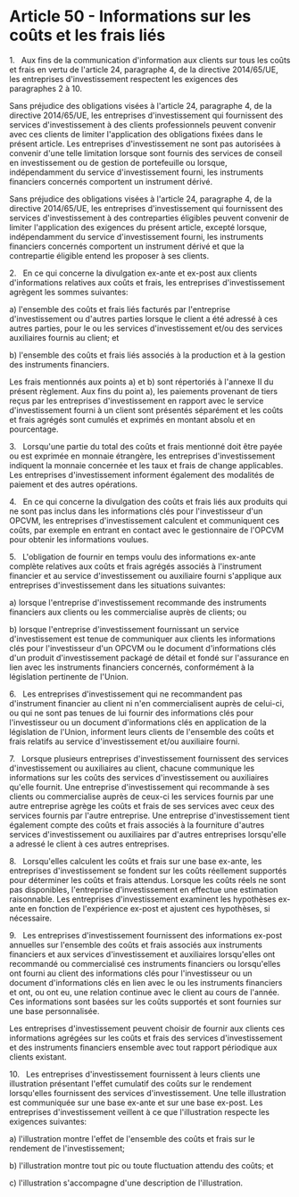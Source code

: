 # Article 50 - Informations sur les coûts et les frais liés


1.   Aux fins de la communication d'information aux clients sur tous les coûts et frais en vertu de l'article 24, paragraphe 4, de la directive 2014/65/UE, les entreprises d'investissement respectent les exigences des paragraphes 2 à 10.

Sans préjudice des obligations visées à l'article 24, paragraphe 4, de la directive 2014/65/UE, les entreprises d'investissement qui fournissent des services d'investissement à des clients professionnels peuvent convenir avec ces clients de limiter l'application des obligations fixées dans le présent article. Les entreprises d'investissement ne sont pas autorisées à convenir d'une telle limitation lorsque sont fournis des services de conseil en investissement ou de gestion de portefeuille ou lorsque, indépendamment du service d'investissement fourni, les instruments financiers concernés comportent un instrument dérivé.

Sans préjudice des obligations visées à l'article 24, paragraphe 4, de la directive 2014/65/UE, les entreprises d'investissement qui fournissent des services d'investissement à des contreparties éligibles peuvent convenir de limiter l'application des exigences du présent article, excepté lorsque, indépendamment du service d'investissement fourni, les instruments financiers concernés comportent un instrument dérivé et que la contrepartie éligible entend les proposer à ses clients.

2.   En ce qui concerne la divulgation ex-ante et ex-post aux clients d'informations relatives aux coûts et frais, les entreprises d'investissement agrègent les sommes suivantes:

a) l'ensemble des coûts et frais liés facturés par l'entreprise d'investissement ou d'autres parties lorsque le client a été adressé à ces autres parties, pour le ou les services d'investissement et/ou des services auxiliaires fournis au client; et

b) l'ensemble des coûts et frais liés associés à la production et à la gestion des instruments financiers.

Les frais mentionnés aux points a) et b) sont répertoriés à l'annexe II du présent règlement. Aux fins du point a), les paiements provenant de tiers reçus par les entreprises d'investissement en rapport avec le service d'investissement fourni à un client sont présentés séparément et les coûts et frais agrégés sont cumulés et exprimés en montant absolu et en pourcentage.

3.   Lorsqu'une partie du total des coûts et frais mentionné doit être payée ou est exprimée en monnaie étrangère, les entreprises d'investissement indiquent la monnaie concernée et les taux et frais de change applicables. Les entreprises d'investissement informent également des modalités de paiement et des autres opérations.

4.   En ce qui concerne la divulgation des coûts et frais liés aux produits qui ne sont pas inclus dans les informations clés pour l'investisseur d'un OPCVM, les entreprises d'investissement calculent et communiquent ces coûts, par exemple en entrant en contact avec le gestionnaire de l'OPCVM pour obtenir les informations voulues.

5.   L'obligation de fournir en temps voulu des informations ex-ante complète relatives aux coûts et frais agrégés associés à l'instrument financier et au service d'investissement ou auxiliaire fourni s'applique aux entreprises d'investissement dans les situations suivantes:

a) lorsque l'entreprise d'investissement recommande des instruments financiers aux clients ou les commercialise auprès de clients; ou

b) lorsque l'entreprise d'investissement fournissant un service d'investissement est tenue de communiquer aux clients les informations clés pour l'investisseur d'un OPCVM ou le document d'informations clés d'un produit d'investissement packagé de détail et fondé sur l'assurance en lien avec les instruments financiers concernés, conformément à la législation pertinente de l'Union.

6.   Les entreprises d'investissement qui ne recommandent pas d'instrument financier au client ni n'en commercialisent auprès de celui-ci, ou qui ne sont pas tenues de lui fournir des informations clés pour l'investisseur ou un document d'informations clés en application de la législation de l'Union, informent leurs clients de l'ensemble des coûts et frais relatifs au service d'investissement et/ou auxiliaire fourni.

7.   Lorsque plusieurs entreprises d'investissement fournissent des services d'investissement ou auxiliaires au client, chacune communique les informations sur les coûts des services d'investissement ou auxiliaires qu'elle fournit. Une entreprise d'investissement qui recommande à ses clients ou commercialise auprès de ceux-ci les services fournis par une autre entreprise agrège les coûts et frais de ses services avec ceux des services fournis par l'autre entreprise. Une entreprise d'investissement tient également compte des coûts et frais associés à la fourniture d'autres services d'investissement ou auxiliaires par d'autres entreprises lorsqu'elle a adressé le client à ces autres entreprises.

8.   Lorsqu'elles calculent les coûts et frais sur une base ex-ante, les entreprises d'investissement se fondent sur les coûts réellement supportés pour déterminer les coûts et frais attendus. Lorsque les coûts réels ne sont pas disponibles, l'entreprise d'investissement en effectue une estimation raisonnable. Les entreprises d'investissement examinent les hypothèses ex-ante en fonction de l'expérience ex-post et ajustent ces hypothèses, si nécessaire.

9.   Les entreprises d'investissement fournissent des informations ex-post annuelles sur l'ensemble des coûts et frais associés aux instruments financiers et aux services d'investissement et auxiliaires lorsqu'elles ont recommandé ou commercialisé ces instruments financiers ou lorsqu'elles ont fourni au client des informations clés pour l'investisseur ou un document d'informations clés en lien avec le ou les instruments financiers et ont, ou ont eu, une relation continue avec le client au cours de l'année. Ces informations sont basées sur les coûts supportés et sont fournies sur une base personnalisée.

Les entreprises d'investissement peuvent choisir de fournir aux clients ces informations agrégées sur les coûts et frais des services d'investissement et des instruments financiers ensemble avec tout rapport périodique aux clients existant.

10.   Les entreprises d'investissement fournissent à leurs clients une illustration présentant l'effet cumulatif des coûts sur le rendement lorsqu'elles fournissent des services d'investissement. Une telle illustration est communiquée sur une base ex-ante et sur une base ex-post. Les entreprises d'investissement veillent à ce que l'illustration respecte les exigences suivantes:

a) l'illustration montre l'effet de l'ensemble des coûts et frais sur le rendement de l'investissement;

b) l'illustration montre tout pic ou toute fluctuation attendu des coûts; et

c) l'illustration s'accompagne d'une description de l'illustration.
